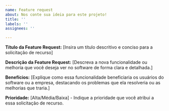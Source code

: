 ```yaml
---
name: Feature request
about: Nos conte sua ideia para este projeto!
title: ''
labels: ''
assignees: ''

---
```


**Título da Feature Request:**
[Insira um título descritivo e conciso para a solicitação de recurso]

**Descrição da Feature Request:**
[Descreva a nova funcionalidade ou melhoria que você deseja ver no software de forma clara e detalhada.]

**Benefícios:**
[Explique como essa funcionalidade beneficiaria os usuários do software ou a empresa, destacando os problemas que ela resolveria ou as melhorias que traria.]

**Prioridade:**
[Alta/Média/Baixa] - Indique a prioridade que você atribui a essa solicitação de recurso.
